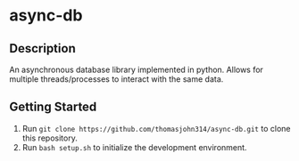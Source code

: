 # async-db
## Description
An asynchronous database library implemented in python. Allows for multiple threads/processes to interact with the same data.
## Getting Started
1. Run ```git clone https://github.com/thomasjohn314/async-db.git``` to clone this repository.
2. Run ```bash setup.sh``` to initialize the development environment.
